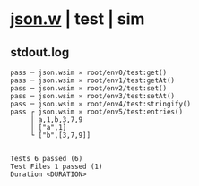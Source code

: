 # [json.w](../../../../../../examples/tests/sdk_tests/std/json.w) | test | sim

## stdout.log
```log
pass ─ json.wsim » root/env0/test:get()      
pass ─ json.wsim » root/env1/test:getAt()    
pass ─ json.wsim » root/env2/test:set()      
pass ─ json.wsim » root/env3/test:setAt()    
pass ─ json.wsim » root/env4/test:stringify()
pass ┌ json.wsim » root/env5/test:entries()  
     │ a,1,b,3,7,9
     │ ["a",1]
     └ ["b",[3,7,9]]
 
 
Tests 6 passed (6)
Test Files 1 passed (1)
Duration <DURATION>
```

